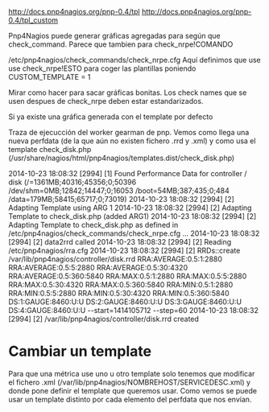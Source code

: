 http://docs.pnp4nagios.org/pnp-0.4/tpl
http://docs.pnp4nagios.org/pnp-0.4/tpl_custom

Pnp4Nagios puede generar gráficas agregadas para según que check_command.
Parece que tambien para check_nrpe!COMANDO

/etc/pnp4nagios/check_commands/check_nrpe.cfg
Aquí definimos que use use check_nrpe!ESTO para coger las plantillas poniendo
CUSTOM_TEMPLATE = 1

Mirar como hacer para sacar gráficas bonitas.
Los check names que se usen despues de check_nrpe deben estar estandarizados.

Si ya existe una gráfica generada con el template por defecto

Traza de ejecucción del worker gearman de pnp.
Vemos como llega una nueva perfdata (de la que aún no existen fichero .rrd y .xml) y como usa el template check_disk.php (/usr/share/nagios/html/pnp4nagios/templates.dist/check_disk.php)

2014-10-23 18:08:32 [2994] [1] Found Performance Data for controller / disk (/=1361MB;40316;45356;0;50396 /dev/shm=0MB;12842;14447;0;16053 /boot=54MB;387;435;0;484 /data=179MB;58415;65717;0;73019) 
2014-10-23 18:08:32 [2994] [2] Adapting Template using ARG 1
2014-10-23 18:08:32 [2994] [2] Adapting Template to check_disk.php (added ARG1)
2014-10-23 18:08:32 [2994] [2] Adapting Template to check_disk.php as defined in /etc/pnp4nagios/check_commands/check_nrpe.cfg
...
2014-10-23 18:08:32 [2994] [2] data2rrd called
2014-10-23 18:08:32 [2994] [2] Reading /etc/pnp4nagios/rra.cfg
2014-10-23 18:08:32 [2994] [2] RRDs::create /var/lib/pnp4nagios/controller/disk.rrd RRA:AVERAGE:0.5:1:2880 RRA:AVERAGE:0.5:5:2880 RRA:AVERAGE:0.5:30:4320 RRA:AVERAGE:0.5:360:5840 RRA:MAX:0.5:1:2880 RRA:MAX:0.5:5:2880 RRA:MAX:0.5:30:4320 RRA:MAX:0.5:360:5840 RRA:MIN:0.5:1:2880 RRA:MIN:0.5:5:2880 RRA:MIN:0.5:30:4320 RRA:MIN:0.5:360:5840 DS:1:GAUGE:8460:U:U DS:2:GAUGE:8460:U:U DS:3:GAUGE:8460:U:U DS:4:GAUGE:8460:U:U --start=1414105712 --step=60
2014-10-23 18:08:32 [2994] [2] /var/lib/pnp4nagios/controller/disk.rrd created


# Cambiar un template
Para que una métrica use uno u otro template solo tenemos que modificar el fichero .xml (/var/lib/pnp4nagios/NOMBREHOST/SERVICEDESC.xml)
y donde pone
<TEMPLATE>check_disk</TEMPLATE>
definir el template que queremos usar.
Como vemos se puede usar un template distinto por cada elemento del perfdata que nos envían.
